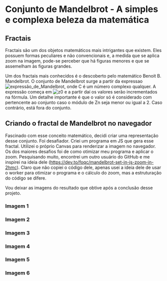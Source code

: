 # Conjunto de Mandelbrot - A simples e complexa beleza da matemática

## Fractais

Fractais são um dos objetos matemáticos mais intrigantes que existem. Eles possuem 
formas peculiares e não convencionais e, a medida que se aplica zoom na imagem, pode-se
perceber que há figuras menores e que se assemelham às figuras grandes.

Um dos fractais mais conhecidos é o descoberto pelo matemático Benoit B. Mandelbrot. 
O conjunto de Mandelbrot surge a partir da expressao ![expressão_de_Mandelbrot](https://wikimedia.org/api/rest_v1/media/math/render/svg/1a54e8358cb6b679f0936e282906d718bd34ecb3), onde C é um número complexo qualquer.
A expressão começa em ![z0](https://wikimedia.org/api/rest_v1/media/math/render/svg/81f6f4311c47cbb4b4e5de7b5984f7773f7c34ad) e a partir daí os valores serão incrementados na fórmula.
Um detalhe importante é que o valor só é considerado com pertencente ao conjunto caso o módulo de Zn 
seja menor ou igual a 2. Caso contrário, está fora do conjunto.


## Criando o fractal de Mandelbrot no navegador

Fascinado com esse conceito matemático, decidi criar uma representação desse conjunto. Foi desafiador.
Criei um programa em JS que gera esse fractal. Utilizei o próprio Canvas para renderizar a imagem no navegador.
Os dos maiores desafios foi de como otimizar meu programa e aplicar o zoom. Pesquisando muito, encontrei
um outro usuário do GitHub e me inspirei na ideia dele (https://dev.to/foqc/mandelbrot-set-in-js-zoom-in-2hmc). Claro que não copiei o código dele, 
apenas usei a ideia dele de usar o worker para otimizar o programa e o cálculo do zoom, mas a estruturação 
do código se difere.

Vou deixar as imagens do resultado que obtive após a conclusão desse projeto.

### Imagem 1

<a src="Mandelbrot-Set/screenshots/fractal-img-1.png" alt="imagem-1"></a>

### Imagem 2

<a src="Mandelbrot-Set/screenshots/fractal-img-2.png" alt="imagem-2"></a>


### Imagem 3

<a src="Mandelbrot-Set/screenshots/fractal-img-3.png" alt="imagem-3"></a>

### Imagem 4

<a src="Mandelbrot-Set/screenshots/fractal-img-4.png" alt="imagem-4"></a>


### Imagem 5

<a src="Mandelbrot-Set/screenshots/fractal-img-5.png" alt="imagem-5"></a>

### Imagem 6

<a src="Mandelbrot-Set/screenshots/fractal-img-6.png" alt="imagem-6"></a>